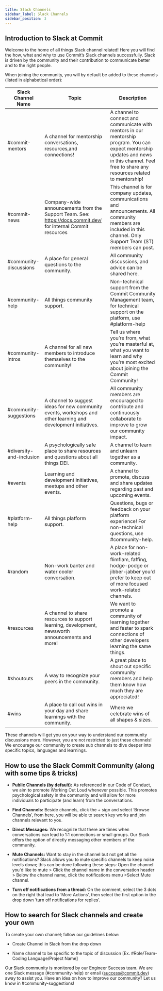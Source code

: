 ```yaml
---
title: Slack Channels
sidebar_label: Slack Channels
sidebar_position: 3
---
```


## Introduction to Slack at Commit

Welcome to the home of all things Slack channel related! Here you will find the how, what and why to use Commit’s Slack channels successfully. Slack is driven by the community and their contribution to communicate better and to the right people. 

When joining the community, you will by default be added to these channels (listed in alphabetical order):

| Slack Channel Name | Topic | Description  |
| ---------------- | --------------- | ------ |
| #commit-mentors | A channel for mentorship conversations, resources,and  connections! | A channel to connect and communicate with mentors in our mentorship program. You can expect mentorship updates and news in this channel. Feel free to share any resources related to mentorship! |
| #commit-news | Company-wide announcements from the Support Team. See: https://docs.commit.dev/ for internal Commit resources | This channel is for company updates, communications and announcements. All community members are included in this channel. Only Support Team (ST) members can post. |
| #community-discussions | A place for general questions to the community. | All community discussions, and advice can be shared here. |
| #community-help | All things community support. | Non-technical support from the Commit Community Management team, for technical support on the platform, use #platform-help |
| #community-intros | A channel for all new members to introduce themselves to the community!    | Tell us where you’re from, what you’re masterful at, what you want to learn and why you’re most excited about joining the Commit Community! |
| #community-suggestions | A channel to suggest ideas for new community events, workshops and other learning and development initiatives. | All community members are encouraged to contribute and continuously collaborate to improve to grow our community impact. |
| #diversity-and-inclusion | A psychologically safe place to share resources and questions about all things DEI. | A channel to learn and unlearn together as a community. |
| #events | Learning and development initiatives, meetups and other events. | A channel to promote, discuss and share updates regarding past and upcoming events. |
| #platform-help | All things platform support. | Questions, bugs or feedback on your platform experience! For non-technical questions, use #community-help. |
| #random | Non-work banter and water cooler conversation. | A place for non-work-related flimflam, faffing, hodge-podge or jibber-jabber you'd prefer to keep out of more focused work-related channels. |
| #resources | A channel to share resources to support learning, development, newsworth announcements and more! | We want to promote a community of learning together and faster to spark connections of other developers learning the same things. |
| #shoutouts | A way to recognize your peers in the community. | A great place to shout out specific community members and help them know how much they are appreciated! |
| #wins | A place to call out wins in your day and share learnings with the community. | Where we celebrate wins of all shapes & sizes. |


These channels will get you on your way to understand our community discussions more. However, you are not restricted to just these channels! We encourage our community to create sub channels to dive deeper into specific topics, languages and learnings.

## How to use the Slack Commit Community (along with some tips & tricks)

-   **Public Channels (by default):** As referenced in our Code of Conduct, we aim to promote Working Out Loud whenever possible. This promotes psychological safety in the community and will allow for more individuals to participate (and learn) from the conversations.
    
-   **Find Channels:** Beside channels, click the + sign and select ‘Browse Channels’, from here, you will be able to search key works and join channels relevant to you.
    
-   **Direct Messages:** We recognize that there are times when conversations can lead to 1:1 connections or small groups. Our Slack offers the option of directly messaging other members of the community.
    
-   **Mute Channels:** Want to stay in the channel but not get all the notifications? Slack allows you to mute specific channels to keep noise levels down; this can be done following these steps: Open the channel you'd like to mute > Click the channel name in the conversation header > Below the channel name, click the notifications menu >Select Mute channel.
    
-   **Turn off notifications from a thread:** On the comment, select the 3 dots on the right that lead to ‘More Actions’, then select the first option in the drop down ‘turn off notifications for replies’.
 

## How to search for Slack channels and create your own

To create your own channel; follow our guidelines below:

-   Create Channel in Slack from the drop down
    
-   Name channel to be specific to the topic of discussion [Ex. #Role/Team-Coding Language/Project Name]

Our Slack community is monitored by our Engineer Success team. We are one Slack message (#community-help) or email (success@commit.dev) away to assist you. Have an idea on how to improve our community? Let us know in #community-suggestions!
